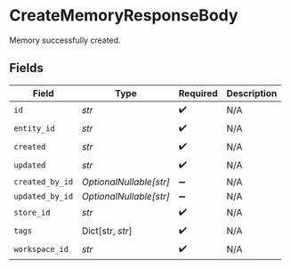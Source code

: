 # CreateMemoryResponseBody

Memory successfully created.


## Fields

| Field                   | Type                    | Required                | Description             |
| ----------------------- | ----------------------- | ----------------------- | ----------------------- |
| `id`                    | *str*                   | :heavy_check_mark:      | N/A                     |
| `entity_id`             | *str*                   | :heavy_check_mark:      | N/A                     |
| `created`               | *str*                   | :heavy_check_mark:      | N/A                     |
| `updated`               | *str*                   | :heavy_check_mark:      | N/A                     |
| `created_by_id`         | *OptionalNullable[str]* | :heavy_minus_sign:      | N/A                     |
| `updated_by_id`         | *OptionalNullable[str]* | :heavy_minus_sign:      | N/A                     |
| `store_id`              | *str*                   | :heavy_check_mark:      | N/A                     |
| `tags`                  | Dict[str, *str*]        | :heavy_check_mark:      | N/A                     |
| `workspace_id`          | *str*                   | :heavy_check_mark:      | N/A                     |